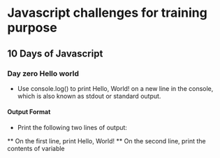 # Javascript challenges for training purpose

## 10 Days of Javascript

### Day zero Hello world

  * Use console.log() to print Hello, World! on a new line in the console, 
  which is also known as stdout or standard output.

  #### Output Format

  * Print the following two lines of output:

  ** On the first line, print Hello, World!
  ** On the second line, print the contents of variable